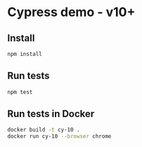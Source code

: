 # Cypress demo - v10+

## Install

```bash
npm install
```

## Run tests

```bash
npm test
```

## Run tests in Docker

```bash
docker build -t cy-10 .
docker run cy-10 --browser chrome
```
